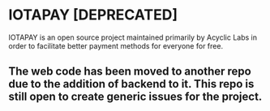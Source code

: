 # IOTAPAY [DEPRECATED]

IOTAPAY is an open source project maintained primarily by Acyclic Labs in order to facilitate better payment methods for everyone for free.

## The web code has been moved to another repo due to the addition of backend to it. This repo is still open to create generic issues for the project.
